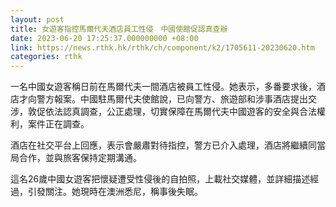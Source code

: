 ```yaml
---
layout: post
title: 女遊客指控馬爾代夫酒店員工性侵　中國使館促認真查辦
date: 2023-06-20 17:25:37.000000000 +08:00
link: https://news.rthk.hk/rthk/ch/component/k2/1705611-20230620.htm
categories: rthk
---
```


一名中國女遊客稱日前在馬爾代夫一間酒店被員工性侵。她表示，多番要求後，酒店才向警方報案。中國駐馬爾代夫使館說，已向警方、旅遊部和涉事酒店提出交涉，敦促依法認真調查，公正處理，切實保障在馬爾代夫中國遊客的安全與合法權利，案件正在調查。

酒店在社交平台上回應，表示會嚴肅對待指控，警方已介入處理，酒店將繼續同當局合作，並與旅客保持定期溝通。

這名26歲中國女遊客把懷疑遭受性侵後的自拍照，上載社交媒體，並詳細描述經過，引發關注。她現時在澳洲悉尼，稱事後失眠。

